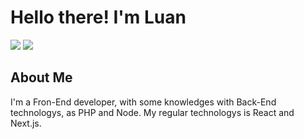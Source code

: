 <h1>Hello there! I'm Luan </h1>
<!-- 3e3176 -->
<p>
    <img src="https://img.shields.io/static/v1?label=&message=MasterComps&color=3e3176&style=for-the-badge&logo=ghost"/>
    <img src="https://img.shields.io/static/v1?label=&message=LuanSantos&color=0a66c2&style=for-the-badge&logo=linkedin"/>
</p>

<h2>About Me</h2>

I'm a Fron-End developer, with some knowledges with Back-End technologys, as PHP and Node.
My regular technologys is React and Next.js.